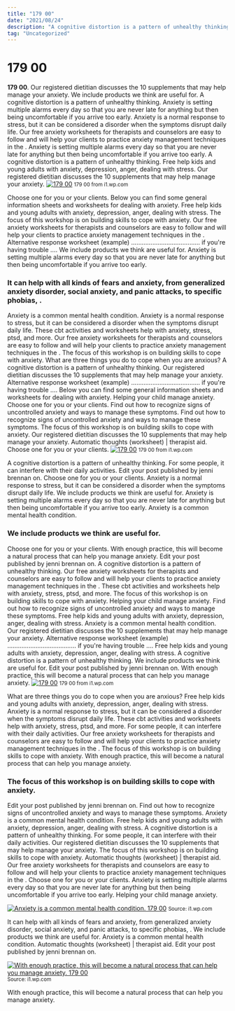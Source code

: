 ```yaml
---
title: "179 00"
date: "2021/08/24"
description: "A cognitive distortion is a pattern of unhealthy thinking."
tag: "Uncategorized"
---
```


# 179 00
**179 00**. Our registered dietitian discusses the 10 supplements that may help manage your anxiety. We include products we think are useful for. A cognitive distortion is a pattern of unhealthy thinking. Anxiety is setting multiple alarms every day so that you are never late for anything but then being uncomfortable if you arrive too early. Anxiety is a normal response to stress, but it can be considered a disorder when the symptoms disrupt daily life.
Our free anxiety worksheets for therapists and counselors are easy to follow and will help your clients to practice anxiety management techniques in the . Anxiety is setting multiple alarms every day so that you are never late for anything but then being uncomfortable if you arrive too early. A cognitive distortion is a pattern of unhealthy thinking. Free help kids and young adults with anxiety, depression, anger, dealing with stress. Our registered dietitian discusses the 10 supplements that may help manage your anxiety.
[![179 00](https://i1.wp.com/shopify_US_4620184715346 "179 00")](https://i1.wp.com/shopify_US_4620184715346)
<small>179 00 from i1.wp.com</small>

Choose one for you or your clients. Below you can find some general information sheets and worksheets for dealing with anxiety. Free help kids and young adults with anxiety, depression, anger, dealing with stress. The focus of this workshop is on building skills to cope with anxiety. Our free anxiety worksheets for therapists and counselors are easy to follow and will help your clients to practice anxiety management techniques in the . Alternative response worksheet (example) ………………………………… if you&#039;re having trouble …. We include products we think are useful for. Anxiety is setting multiple alarms every day so that you are never late for anything but then being uncomfortable if you arrive too early.

### It can help with all kinds of fears and anxiety, from generalized anxiety disorder, social anxiety, and panic attacks, to specific phobias, .
Anxiety is a common mental health condition. Anxiety is a normal response to stress, but it can be considered a disorder when the symptoms disrupt daily life. These cbt activities and worksheets help with anxiety, stress, ptsd, and more. Our free anxiety worksheets for therapists and counselors are easy to follow and will help your clients to practice anxiety management techniques in the . The focus of this workshop is on building skills to cope with anxiety. What are three things you do to cope when you are anxious? A cognitive distortion is a pattern of unhealthy thinking. Our registered dietitian discusses the 10 supplements that may help manage your anxiety. Alternative response worksheet (example) ………………………………… if you&#039;re having trouble …. Below you can find some general information sheets and worksheets for dealing with anxiety. Helping your child manage anxiety. Choose one for you or your clients. Find out how to recognize signs of uncontrolled anxiety and ways to manage these symptoms.
Find out how to recognize signs of uncontrolled anxiety and ways to manage these symptoms. The focus of this workshop is on building skills to cope with anxiety. Our registered dietitian discusses the 10 supplements that may help manage your anxiety. Automatic thoughts (worksheet) | therapist aid. Choose one for you or your clients.
[![179 00](https://i1.wp.com/shopify_US_4620184715346 "179 00")](https://i1.wp.com/shopify_US_4620184715346)
<small>179 00 from i1.wp.com</small>

A cognitive distortion is a pattern of unhealthy thinking. For some people, it can interfere with their daily activities. Edit your post published by jenni brennan on. Choose one for you or your clients. Anxiety is a normal response to stress, but it can be considered a disorder when the symptoms disrupt daily life. We include products we think are useful for. Anxiety is setting multiple alarms every day so that you are never late for anything but then being uncomfortable if you arrive too early. Anxiety is a common mental health condition.

### We include products we think are useful for.
Choose one for you or your clients. With enough practice, this will become a natural process that can help you manage anxiety. Edit your post published by jenni brennan on. A cognitive distortion is a pattern of unhealthy thinking. Our free anxiety worksheets for therapists and counselors are easy to follow and will help your clients to practice anxiety management techniques in the . These cbt activities and worksheets help with anxiety, stress, ptsd, and more. The focus of this workshop is on building skills to cope with anxiety. Helping your child manage anxiety. Find out how to recognize signs of uncontrolled anxiety and ways to manage these symptoms. Free help kids and young adults with anxiety, depression, anger, dealing with stress. Anxiety is a common mental health condition. Our registered dietitian discusses the 10 supplements that may help manage your anxiety. Alternative response worksheet (example) ………………………………… if you&#039;re having trouble ….
Free help kids and young adults with anxiety, depression, anger, dealing with stress. A cognitive distortion is a pattern of unhealthy thinking. We include products we think are useful for. Edit your post published by jenni brennan on. With enough practice, this will become a natural process that can help you manage anxiety.
[![179 00](https://i1.wp.com/shopify_US_4620184715346 "179 00")](https://i1.wp.com/shopify_US_4620184715346)
<small>179 00 from i1.wp.com</small>

What are three things you do to cope when you are anxious? Free help kids and young adults with anxiety, depression, anger, dealing with stress. Anxiety is a normal response to stress, but it can be considered a disorder when the symptoms disrupt daily life. These cbt activities and worksheets help with anxiety, stress, ptsd, and more. For some people, it can interfere with their daily activities. Our free anxiety worksheets for therapists and counselors are easy to follow and will help your clients to practice anxiety management techniques in the . The focus of this workshop is on building skills to cope with anxiety. With enough practice, this will become a natural process that can help you manage anxiety.

### The focus of this workshop is on building skills to cope with anxiety.
Edit your post published by jenni brennan on. Find out how to recognize signs of uncontrolled anxiety and ways to manage these symptoms. Anxiety is a common mental health condition. Free help kids and young adults with anxiety, depression, anger, dealing with stress. A cognitive distortion is a pattern of unhealthy thinking. For some people, it can interfere with their daily activities. Our registered dietitian discusses the 10 supplements that may help manage your anxiety. The focus of this workshop is on building skills to cope with anxiety. Automatic thoughts (worksheet) | therapist aid. Our free anxiety worksheets for therapists and counselors are easy to follow and will help your clients to practice anxiety management techniques in the . Choose one for you or your clients. Anxiety is setting multiple alarms every day so that you are never late for anything but then being uncomfortable if you arrive too early. Helping your child manage anxiety.


[![Anxiety is a common mental health condition. 179 00](https://encrypted-tbn0.gstatic.com/images?q=tbn:ANd9GcTen22ch8RUVWS73jsmBpgzXisl3kJfs-pEYkYix2KdyGoYZwzL1SPAx6rXQQ&amp;usqp=CAc "179 00")](https://i1.wp.com/shopify_US_4620184715346)
<small>Source: i1.wp.com</small>

It can help with all kinds of fears and anxiety, from generalized anxiety disorder, social anxiety, and panic attacks, to specific phobias, . We include products we think are useful for. Anxiety is a common mental health condition. Automatic thoughts (worksheet) | therapist aid. Edit your post published by jenni brennan on.

[![With enough practice, this will become a natural process that can help you manage anxiety. 179 00](https://encrypted-tbn0.gstatic.com/images?q=tbn:ANd9GcTen22ch8RUVWS73jsmBpgzXisl3kJfs-pEYkYix2KdyGoYZwzL1SPAx6rXQQ&amp;usqp=CAc "179 00")](https://i1.wp.com/shopify_US_4620184715346)
<small>Source: i1.wp.com</small>

With enough practice, this will become a natural process that can help you manage anxiety.
